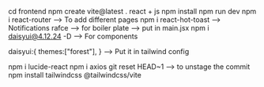 cd frontend
npm create vite@latest .
react + js
npm install
npm run dev
npm i react-router --> To add different pages
npm i react-hot-toast --> Notifications
rafce --> for boiler plate
<Toaster /> --> put in main.jsx
npm i daisyui@4.12.24 -D  --> For components

daisyui:{
    themes:["forest"],
  }  --> Put it in tailwind config

npm i lucide-react
 npm i axios
 git reset HEAD~1 --> to unstage the commit 
 npm install tailwindcss @tailwindcss/vite